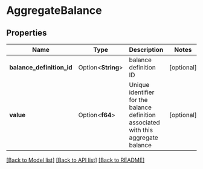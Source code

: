 # AggregateBalance

## Properties

Name | Type | Description | Notes
------------ | ------------- | ------------- | -------------
**balance_definition_id** | Option<**String**> | balance definition ID | [optional]
**value** | Option<**f64**> | Unique identifier for the balance definition associated with this aggregate balance | [optional]

[[Back to Model list]](../README.md#documentation-for-models) [[Back to API list]](../README.md#documentation-for-api-endpoints) [[Back to README]](../README.md)


